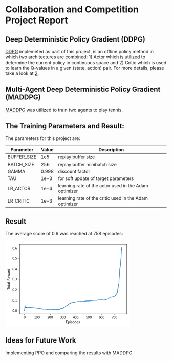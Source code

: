 # Collaboration and Competition Project Report

## Deep Deterministic Policy Gradient (DDPG)
[DDPG](https://arxiv.org/pdf/1509.02971.pdf) implemeted as part of this project, is an offline policy method in which two architectures are combined: 1) Actor which is utilized to determine the current policy in continuous space and 2) Critic which is used to learn the Q-values in a given (state, action) pair. For more details, please take a look at [2](https://arxiv.org/pdf/1509.02971.pdf). 

## Multi-Agent Deep Deterministic Policy Gradient (MADDPG)
[MADDPG](https://papers.nips.cc/paper/7217-multi-agent-actor-critic-for-mixed-cooperative-competitive-environments.pdf) was utilized to train two agents to play tennis.

## The Training Parameters and Result:
The parameters for this project are:

| Parameter     | Value     | Description |
| ------------- | --------- | ------------- |
| BUFFER_SIZE  | 1e5  |  replay buffer size |
| BATCH_SIZE  | 256  | replay buffer minibatch size|
| GAMMA  | 0.998  | discount factor |
| TAU  | 1e-3  | for soft update of target parameters |
| LR_ACTOR  | 1e-4  | learning rate of the actor used in the Adam optimizer |
| LR_CRITIC  | 1e-3  | learning rate of the critic used in the Adam optimizer |


## Result

The average score of 0.6 was reached at 758 episodes:

![alt text](https://github.com/AghaAmin/DRLND-P3-Collaboration-and-Competition/blob/master/result.png)

## Ideas for Future Work
Implementing PPO and comparing the results with MADDPG

